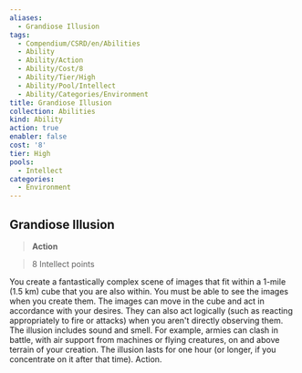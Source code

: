```yaml
---
aliases:
  - Grandiose Illusion
tags:
  - Compendium/CSRD/en/Abilities
  - Ability
  - Ability/Action
  - Ability/Cost/8
  - Ability/Tier/High
  - Ability/Pool/Intellect
  - Ability/Categories/Environment
title: Grandiose Illusion
collection: Abilities
kind: Ability
action: true
enabler: false
cost: '8'
tier: High
pools:
  - Intellect
categories:
  - Environment
---
```

## Grandiose Illusion    
>**Action**    
>8 Intellect points  
    
You create a fantastically complex scene of images that fit within a 1-mile (1.5 km) cube that you are also within. You must be able to see the images when you create them. The images can move in the cube and act in accordance with your desires. They can also act logically (such as reacting appropriately to fire or attacks) when you aren't directly observing them. The illusion includes sound and smell. For example, armies can clash in battle, with air support from machines or flying creatures, on and above terrain of your creation. The illusion lasts for one hour (or longer, if you concentrate on it after that time). Action.